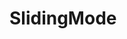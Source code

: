 # SlidingMode
<!--
$$
\dot{\omega}=\frac{R}{J}f-\frac{1}{J}u
$$
## function Brk_CalcTotalBrk(void){

1. オブザーバ/張力推定器
---
  1. 技術解説  
<img src="fig1.png" style="float:right;" >  
張力はセンサー等ではなくスプールの回転速度からオブザーバで推定する。右図がこの力学系のモデル図である。この系の数式張モデルは下式となる。  
&nbsp;&nbsp;&nbsp;<img src="https://latex.codecogs.com/gif.latex?\dot{\omega}=\frac{R}{J}f-\frac{1}{J}u" />  
変数<i>u</i>はスプールに作用させるブレーキトルクである。これは制御系から見ると既知である。  
張力<i>f</i>の立式は困難であるが、定数と仮定  
&nbsp;&nbsp;&nbsp;<img src="https://latex.codecogs.com/gif.latex?\dot{f}=0" />  
すればオブザーバで推定可能(可観測)である。  
次にマイコンでの実装を容易にするため、以下の変数変換を行う。これはトルクを角加速度の次元に変換するものである。  
&nbsp;&nbsp;&nbsp;<img src="https://latex.codecogs.com/gif.latex?\beta=\frac{R}{J}f" />  
またブレーキトルクは発電制動によって得られるため、コイル電流と回転速度に比例する。さらにモータはコアレス構造のためインダクタンスが低く、電気時定数は100&micro;秒のオーダである。従ってコイル電流は印加電圧、つまりPWMデューティと比例すると見なせる(オームの法則)。以上を考慮すると、ブレーキトルクとデューティは以下の比例関係にある。  
&nbsp;&nbsp;&nbsp;<img src="https://latex.codecogs.com/gif.latex?\frac{1}{J}u=b\cdot\omega\cdot duty" />  
<i>b</i>はブレーキ定数と呼ぶ。式の見かけ上、これはこの系の時定数の逆数となる。これはトルク定数とコイルインピーダンスなどから求められるが、最終的には較正が必要である。較正手段は後述する。  
以上を考慮した系の数式モデルは下式となる。  
&nbsp;&nbsp;&nbsp;<img src="https://latex.codecogs.com/gif.latex?\dot{\omega}=\beta-c\cdot\omega\cdot duty" />  
&nbsp;&nbsp;&nbsp;<img src="https://latex.codecogs.com/gif.latex?\dot{\beta}=0" />  
この系に対する、同一次元オブザーバは下式となる。ただしオブザーバの極配置は、実数部-&lambda;、虚数部０の重極とする。  
&nbsp;&nbsp;&nbsp;<img src="https://latex.codecogs.com/gif.latex?\dot{\hat{\omega}}=-2\lambda(\hat{\omega}-\omega)+\beta-c\cdot\omega\cdot duty" />  
&nbsp;&nbsp;&nbsp;<img src="https://latex.codecogs.com/gif.latex?\dot{\hat{\beta}}=-\lambda^2(\hat{\omega}-\omega)" />  
実装上、サンプリングは定周期ではなく、1回転ごととなる。よって上式を&Delta;&theta;にて離散化することでマイコンで解くモデルを得る。
  
  2. コード解説  
以下のコードは、先のオブザーバモデルの数値解析部である。CPUの制約(8ビット)から、固定小数点演算にて処理する必要があり、固定小数点設計ツール https://github.com/KazukiHiraizumi/FixPointDesigner を使って設計している。

~~~
//observer
	if(wh==0){
		wh=(pi2/dt)<<4;
		wrps=wh>>11;
		werr=0;
		pole=PRM_ReadData(M_PRM_ID_CMN_POL);
		b2pi=PRM_ReadData(M_PRM_ID_UNQ_ZPOS);
		b2pc=b2pi<<8;
	}
	else{
		u16 pold=((u16)PRM_ReadData(M_PRM_ID_CMN_POLD)<<8)/(dt>>4);
		u16 pol=pold<pole? pold:pole;
		u8 h1=pol;
		u8 h2=(pol*pol)>>7;
		werr=(pi2-((wh>>4)*dt))>>7;
		wh=wh+((werr*h1)>>8)+(((bh>>6)*dt)>>12)-((b2pi*duty)<<1);
		bh=bh+(dbh=(werr*h2)>>4);
	}
~~~
  定数
<table>
<tr><th>variable<td>pi2<td>pole<td>b2pi</tr>
<tr><th>description<td>2&pi;<td>サンプリング時間<td>角速度<td>角速度(小数部切捨て)<td>&omega;推定誤差<td>極<td><i>b&times;2&pi;</i><td>b補正(後述)</tr>
<tr><th>bit width</tr>
<tr><th>decimal point</tr>
</table>
  変数
<table>
<tr><th>variable<td>dt<td>wh<td>bh<td>wrps<td>werr<td>dbh</tr>
<tr><th>description<td>2&pi;<td>サンプリング時間<td>角速度<td>角速度(小数部切捨て)<td>&omega;推定誤差<td>極<td><i>b&times;2&pi;</i><td>b補正(後述)</tr>
<tr><th>bit width</tr>
<tr><th>decimal point</tr>
</table>
PRM_ReadDataは引数のアドレスにあるROMデータを参照する。戻り値は8ビット(0..255)である。  
~~~
	if(wh==0){
~~~
このブロックは最初のサンプリングで1回だけ処理される。変数の初期化が行われる。  
b2pc はゼロ点補正部(ゼロ点のズレを修正)での使用のためROM値で初期化する
~~~
	else{
~~~
このブロックは毎サンプリング(1回転ごと)に処理される。先の離散化オブザーバの数値計算を行う。  
この計算途中の dbh は&beta;の微分として利用されるが、&Delta;tが乗じられていることを忘れないように。&beta;の微分とするには&Delta;tで除すること。

2. スライディングモード制御
---
  1. 技術解説
<img src="fig2.png" style="float:right;" >  
右図は、位相平面内の張力のローカスをイメージしたものである。スライディングモード制御は状態変数(張力と張力微分)の位相平面内の位置が、切替面(青線)の左右のどちらにあるかで、制御入力(PWMデューティ)を切り替える制御である。  
つまり、切替面から離れた位置では、系の閉ループゲインが０に対し、切替面近傍では∞のゲインを持つ。これにより不安定な系を安定化させる手法である。  
  1. コード解説
~~~
//sliding mode function
	if(hflag){
		u16 D=hflag<3? PRM_ReadData(M_PRM_ID_UNQ_UD6):PRM_ReadData(M_PRM_ID_UNQ_UD5);
		s32 ref=(s32)(hflag<3? PRM_ReadData(M_PRM_ID_UNQ_UD4):readTbl(M_PRM_ID_UNQ_UD8,t10ms))<<bhpnt;
		s32 sig=((bh-ref)>>9)*D+(dbh<<11)/dt;
		switch(hflag){
		case 1:
			hvalue=0;
			if(tmsec<20) break;
			hflag=2;
			break;
		case 2:
		case 3:
			hvalue=0;
			if(sig>0) break;
			hvalue=1;
			hflag=3;
			break;
		}
	}
~~~

#include <cmn.h>
#include <prm.h>
#include <comm.h>
#include <spl_cnt.h>
#include <tm.h>
#include <pwm_cfg.h>

#include <state_cast_cmn.h>

//elapsed time
static u32 time;
//observer vars
static s32 wh,bh,werr;
static s32 pi2,b2pi;
static s16 duty;
static u8 pole;
static u16 b2pc; //zero correction
//watches_
static s32 bwat; //decimal point admjusted bh
static u32 wrps;//ang.velocity by rad/s
static u16 wrmax;//max ang.velocity by rad/s
static u8 wovrd; //velocity override
static u16 zovrd; //zero point override
static u16 revs;

//sliding mode
static u8 hflag;
static u8 hvalue; //output
//amplitude feedback
static u8 jflag;
static u32 jvar;
static u16 jvalue;
static u16 jtmr;
//brake table
static u8 iflag;
static u16 ivalue; //duty
//steady control
static u8 sflag;
static u16 stmr1,stmr2;

#define	US2MS(s) ((s)>>10)
#define	MS2US(s) ((s)<<10)
#define	DIV10(s) (((s)*3)>>5)
#define	ODD(s) ((s)&1)
#define	MAX(a,b) ((a)>(b)? a:b)
#define	MIN(a,b) ((a)<(b)? a:b)

static u8 flagTbl;
static u16 interp(int y1,int y2,int dx,int w){
	return ((long)y2*w+(long)y1*(dx-w))/dx;
}
static u16 readTbl(int p,int w){
	u8 x1=PRM_ReadData(p);
	u8 x2=PRM_ReadData(p+2);
	u8 y1,y2;
	if(w<0) w=0;
	if(w>255) w=255;
	while(x2<w){
		x1=x2;
		p+=2;
		x2=PRM_ReadData(p+2);
	}
	y1=PRM_ReadData(p+1);
	y2=PRM_ReadData(p+3);
	return interp(y1,y2,x2-x1,w-x1);
}
void BrkVoid_func(Brk_Ctx_t * const p_this){}

void Brk_Init(void){
	wh=bh=time=wrmax=revs=0;
	hflag=jflag=iflag=sflag=1;
	pi2=(6L<<27)+(2L<<27)/10+(8L<<27)/100;	//6.28
	zovrd=256;
}

u8 Brk_CalcTotalBrk(void){
	u8 bhpnt=PRM_ReadData(M_PRM_ID_CMN_BPNT) +9;
	u16 dt=SPL_CNT_GetCnt();//as micro sec
	u16 tmsec,t10ms; //elapsed time by msec
	s32 dbh;
	u8 rev10;
	Comm_Cmd_Data_t	data;

	if(dt==0) return duty;
	tmsec=US2MS(time+=dt);
	t10ms=DIV10(tmsec);
	revs++;
	rev10=DIV10(revs);
//observer
	if(wh==0){
		wh=(pi2/dt)<<4;
		wrps=wh>>11;
		werr=0;
		pole=PRM_ReadData(M_PRM_ID_CMN_POL);
		b2pi=PRM_ReadData(M_PRM_ID_UNQ_ZPOS);
		b2pc=b2pi<<8;
	}
	else{
		u16 pold=((u16)PRM_ReadData(M_PRM_ID_CMN_POLD)<<8)/(dt>>4);
		u16 pol=pold<pole? pold:pole;
		u8 h1=pol;
		u8 h2=(pol*pol)>>7;
		werr=(pi2-((wh>>4)*dt))>>7;
		wh=wh+((werr*h1)>>8)+(((bh>>6)*dt)>>12)-((b2pi*duty)<<1);
		bh=bh+(dbh=(werr*h2)>>4);
	}
//output filter
	bwat=bh>>bhpnt;
	wrps=wh>>11;
	if(wrmax<wrps){
		wrmax=wrps;
		wovrd=readTbl(M_PRM_ID_UNQ_DX0,DIV10(wrmax));
	}
//zero point auto correction
	if(b2pc>0){
		if(bwat<0){
			u8 zp=PRM_ReadData(M_PRM_ID_UNQ_ZPOS);
			u8 zc=PRM_ReadData(M_PRM_ID_UNQ_UD2);
			b2pc-=(bwat*PRM_ReadData(M_PRM_ID_UNQ_ZCMP)*dt)>>10;
			b2pi=b2pc>>8;
			zovrd=((u16)zp<<8)/((((u16)zp*(255-zc)+b2pi*zc))>>8);
		}
		if(t10ms>PRM_ReadData(M_PRM_ID_UNQ_UD3)){
			data.ary[0]=data.ary[1]=data.ary[2]=0;
			data.ary[3]=b2pi;
			COMM_AddSndBuf(APP_TM_GetExeTime(),M_COMM_DEBUG_DATA_RCV_CMD,&data);
			data.ary[0]=data.ary[1]=0;
			data.ary[2]=zovrd>>8;
			data.ary[3]=zovrd;
			COMM_AddSndBuf(APP_TM_GetExeTime(),M_COMM_DEBUG_DATA_RCV_CMD,&data);
			b2pc=0;
		}
	}
//sliding mode function
	if(hflag){
		u16 D=hflag<3? PRM_ReadData(M_PRM_ID_UNQ_UD6):PRM_ReadData(M_PRM_ID_UNQ_UD5);
		s32 ref=(s32)(hflag<3? PRM_ReadData(M_PRM_ID_UNQ_UD4):readTbl(M_PRM_ID_UNQ_UD8,t10ms))<<bhpnt;
		s32 sig=((bh-ref)>>9)*D+(dbh<<11)/dt;
		switch(hflag){
		case 1:
			hvalue=0;
			if(tmsec<20) break;
			hflag=2;
			break;
		case 2:
		case 3:
			hvalue=0;
			if(sig>0) break;
			hvalue=1;
			hflag=3;
			break;
		}
	}
//brake table
	if(iflag){
		ivalue=(readTbl(M_PRM_ID_UNQ_BX0,rev10)*wovrd)>>8;
	}
//amplitude feedback
	if(jflag){
		switch(jflag){
		case 1:
			jvar=ivalue<<8;
			if(t10ms<PRM_ReadData(M_PRM_ID_UNQ_UD20)) break;
			jflag=2;
			break;
		case 2:
			if(bwat<0) break;
			jvar-=((((u32)readTbl(M_PRM_ID_UNQ_EX0,bwat)*dt)>>8)*(jvar>>8))>>8;
			break;
		}
		jvalue=jvar>>8;
		if(jvalue>ivalue) jvar=(jvalue=ivalue)<<8;
	}
//input select
	if(sflag){
		u8 lo=PRM_ReadData(M_PRM_ID_UNQ_UD16);
		duty=(jvalue*zovrd)>>8;
		switch(sflag){
		case 1:
			lo=PRM_ReadData(M_PRM_ID_UNQ_UD17);
			if(hvalue) sflag=2;
			break;
		case 2:
			if(tmsec>500){
				if(PRM_ReadData(M_PRM_ID_UNQ_UD19)>0) stmr1=tmsec;
				else stmr1=10000;
				sflag=3;
			}
			break;
		case 3:
			if(tmsec>stmr1){
				int t2=PRM_ReadData(M_PRM_ID_UNQ_UD19);
				if(t2<100){
					stmr2=tmsec+t2;
				}
				else{
					stmr2=tmsec+(t2-100);
				}
				sflag=4;
			}
			break;
		case 4:
			if(PRM_ReadData(M_PRM_ID_UNQ_UD19)<100){
				duty=lo=PRM_ReadData(M_PRM_ID_CMN_PWM_LV_MAX);
			}
			else{
				duty=lo=PRM_ReadData(M_PRM_ID_CMN_PWM_LV_MIN);
			}
			if(tmsec>stmr2){
				stmr1=tmsec+10*(u16)PRM_ReadData(M_PRM_ID_UNQ_UD18);
				sflag=3;
			}
			break;
		}
		if(!hvalue && duty>lo) duty=lo;
	}
	return duty;
}

s16 Brk_GetTension(void){
	return bwat;
}

u8 Brk_GetFlag(void){
	u8 watn=PRM_ReadData(M_PRM_ID_CMN_MON);
	u8 bhpnt=PRM_ReadData(M_PRM_ID_CMN_BPNT) +9;
	switch(watn){
	case 1:
		return hvalue;
	case 2:
		return ivalue>>1;
	}
	return 0;
}
-->
